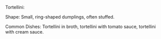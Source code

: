 Tortellini:

Shape: Small, ring-shaped dumplings, often stuffed.

Common Dishes: Tortellini in broth, tortellini with tomato sauce, tortellini with cream sauce.
